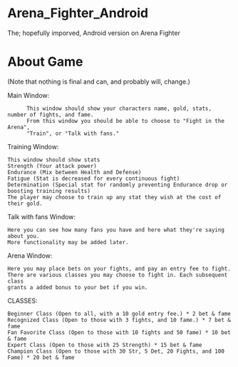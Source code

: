 # Arena_Fighter_Android
The; hopefully imporved, Android version on Arena Fighter

# About Game

(Note that nothing is final and can, and probably will, change.)

Main Window:

          This window should show your characters name, gold, stats, number of fights, and fame.
          From this window you should be able to choose to "Fight in the Arena",
          "Train", or "Talk with fans."
     
Training Window:

    This window should show stats
    Strength (Your attack power)
    Endurance (Mix between Health and Defense)
    Fatigue (Stat is decreased for every continuous fight)
    Determination (Special stat for randomly preventing Endurance drop or boosting training results)
    The player may choose to train up any stat they wish at the cost of their gold.
     
Talk with fans Window:

    Here you can see how many fans you have and here what they're saying about you.
    More functionality may be added later.
     
Arena Window:

    Here you may place bets on your fights, and pay an entry fee to fight.
    There are various classes you may choose to fight in. Each subsequent class
    grants a added bonus to your bet if you win.
    
CLASSES:

    Beginner Class (Open to all, with a 10 gold entry fee.) * 2 bet & fame
    Recognized Class (Open to those with 3 fights, and 10 fame.) * 7 bet & fame
    Fan Favorite Class (Open to those with 10 fights and 50 fame) * 10 bet & fame
    Expert Class (Open to those with 25 Strength) * 15 bet & fame
    Champion Class (Open to those with 30 Str, 5 Det, 20 Fights, and 100 Fame) * 20 bet & fame
